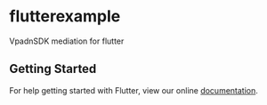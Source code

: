 # flutterexample

VpadnSDK mediation for flutter

## Getting Started

For help getting started with Flutter, view our online
[documentation](https://flutter.io/).
